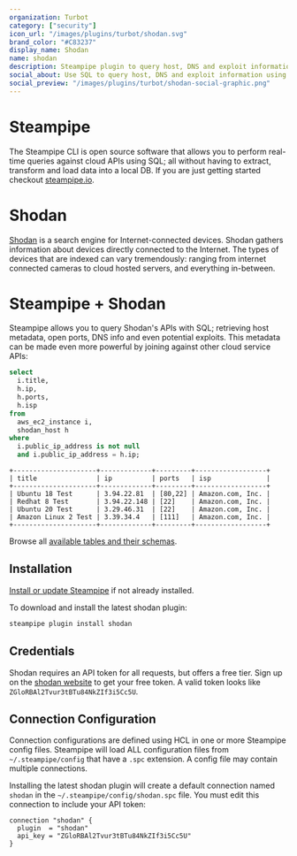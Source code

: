```yaml
---
organization: Turbot
category: ["security"]
icon_url: "/images/plugins/turbot/shodan.svg"
brand_color: "#C83237"
display_name: Shodan
name: shodan
description: Steampipe plugin to query host, DNS and exploit information using Shodan.
social_about: Use SQL to query host, DNS and exploit information using Shodan. Open source CLI. No DB required. 
social_preview: "/images/plugins/turbot/shodan-social-graphic.png"
---
```


# Steampipe

The Steampipe CLI is open source software that allows you to perform real-time queries against cloud APIs using SQL; all without having to extract, transform and load data into a local DB. If you are just getting started checkout [steampipe.io](https://steampipe.io).

# Shodan

[Shodan](https://shodan.io) is a search engine for Internet-connected devices. Shodan gathers information about devices directly connected to the Internet. The types of devices that are indexed can vary tremendously: ranging from internet connected cameras to cloud hosted servers, and everything in-between.

# Steampipe + Shodan

Steampipe allows you to query Shodan's APIs with SQL; retrieving host metadata, open ports, DNS info and even potential exploits. This metadata can be made even more powerful by joining against other cloud service APIs:

```sql
select
  i.title,
  h.ip,
  h.ports,
  h.isp
from
  aws_ec2_instance i,
  shodan_host h
where
  i.public_ip_address is not null
  and i.public_ip_address = h.ip;
```
```
+---------------------+-------------+---------+------------------+
| title               | ip          | ports   | isp              |
+---------------------+-------------+---------+------------------+
| Ubuntu 18 Test      | 3.94.22.81  | [80,22] | Amazon.com, Inc. |
| Redhat 8 Test       | 3.94.22.148 | [22]    | Amazon.com, Inc. |
| Ubuntu 20 Test      | 3.29.46.31  | [22]    | Amazon.com, Inc. |
| Amazon Linux 2 Test | 3.39.34.4   | [111]   | Amazon.com, Inc. |
+---------------------+-------------+---------+------------------+
```

Browse all [available tables and their schemas](shodan/tables).

## Installation

[Install or update Steampipe](https://steampipe.io/downloads) if not already installed.

To download and install the latest shodan plugin:

```bash
steampipe plugin install shodan
```

## Credentials

Shodan requires an API token for all requests, but offers a free tier. Sign up on the [shodan website](https://shodan.com) to get your free token. A valid token looks like `ZGloRBAl2Tvur3tBTu84NkZIf3i5Cc5U`.


## Connection Configuration

Connection configurations are defined using HCL in one or more Steampipe config files. Steampipe will load ALL configuration files from `~/.steampipe/config` that have a `.spc` extension. A config file may contain multiple connections.

Installing the latest shodan plugin will create a default connection named `shodan` in the `~/.steampipe/config/shodan.spc` file.  You must edit this connection to include your API token:

```hcl
connection "shodan" {
  plugin  = "shodan"
  api_key = "ZGloRBAl2Tvur3tBTu84NkZIf3i5Cc5U"
}
```
